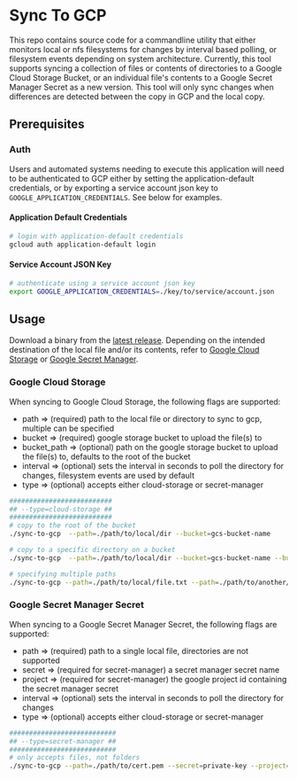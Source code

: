 # Sync To GCP

This repo contains source code for a commandline utility that either monitors local or nfs filesystems for changes by interval based polling, or filesystem events depending on system architecture. Currently, this tool supports syncing a collection of files or contents of directories to a Google Cloud Storage Bucket, or an individual file's contents to a Google Secret Manager Secret as a new version. This tool will only sync changes when differences are detected between the copy in GCP and the local copy.

## Prerequisites

### Auth

Users and automated systems needing to execute this application will need to be authenticated to GCP either by setting the application-default credentials, or by exporting a service account json key to `GOOGLE_APPLICATION_CREDENTIALS`. See below for examples.

#### Application Default Credentials

```bash
# login with application-default credentials
gcloud auth application-default login
```

#### Service Account JSON Key

```bash
# authenticate using a service account json key
export GOOGLE_APPLICATION_CREDENTIALS=./key/to/service/account.json
```

## Usage

Download a binary from the [latest release](https://github.com/ammilam/sync-to-gcp/releases/tag/latest). Depending on the intended destination of the local file and/or its contents, refer to [Google Cloud Storage](#google-cloud-storage) or [Google Secret Manager](#google-secret-manager-secret).

### Google Cloud Storage

When syncing to Google Cloud Storage, the following flags are supported:

- path => (required) path to the local file or directory to sync to gcp, multiple can be specified
- bucket => (required) google storage bucket to upload the file(s) to
- bucket_path => (optional) path on the google storage bucket to upload the file(s) to, defaults to the root of the bucket
- interval => (optional) sets the interval in seconds to poll the directory for changes, filesystem events are used by default
- type => (optional) accepts either cloud-storage or secret-manager

```bash
##########################
## --type=cloud-storage ##
##########################
# copy to the root of the bucket
./sync-to-gcp  --path=./path/to/local/dir --bucket=gcs-bucket-name

# copy to a specific directory on a bucket
./sync-to-gcp  --path=./path/to/local/dir --bucket=gcs-bucket-name --bucket_path=path/on/bucket

# specifying multiple paths
./sync-to-gcp --path=./path/to/local/file.txt --path=./path/to/another/file.txt --bucket=gcs-bucket-name --interval=900

```

### Google Secret Manager Secret

When syncing to a Google Secret Manager Secret, the following flags are supported:

- path => (required) path to a single local file, directories are not supported
- secret => (required for secret-manager) a secret manager secret name
- project => (required for secret-manager) the google project id containing the secret manager secret
- interval => (optional) sets the interval in seconds to poll the directory for changes
- type => (optional) accepts either cloud-storage or secret-manager

```bash
###########################
## --type=secret-manager ##
###########################
# only accepts files, not folders
./sync-to-gcp --path=./path/to/cert.pem --secret=private-key --project=a-gcp-project-1234
```
